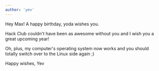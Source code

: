 ```yaml
---
author: 'yev'
---
```

Hey Max!
A happy birthday, yoda wishes you.

Hack Club couldn't have been as awesome without you and I wish you a great upcoming year!

Oh, plus, my computer's operating system now works and you should totally switch over to the Linux side again ;)

Happy wishes,
Yev
